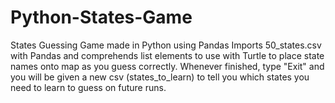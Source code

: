 # Python-States-Game
States Guessing Game made in Python using Pandas 
Imports 50_states.csv with Pandas and comprehends list elements to use with Turtle to place state names onto map as you guess correctly. Whenever finished, type "Exit" and you will be given a new csv (states_to_learn) to tell you which states you need to learn to guess on future runs. 
